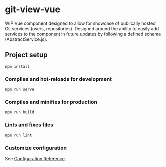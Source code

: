 # git-view-vue

WIP Vue component designed to allow for showcase of publically hosted Git services (users, repositories). Designed around the ability to easily add services to the component in future updates by following a defined schema (AbstractService.js).

## Project setup
```
npm install
```

### Compiles and hot-reloads for development
```
npm run serve
```

### Compiles and minifies for production
```
npm run build
```

### Lints and fixes files
```
npm run lint
```

### Customize configuration
See [Configuration Reference](https://cli.vuejs.org/config/).
